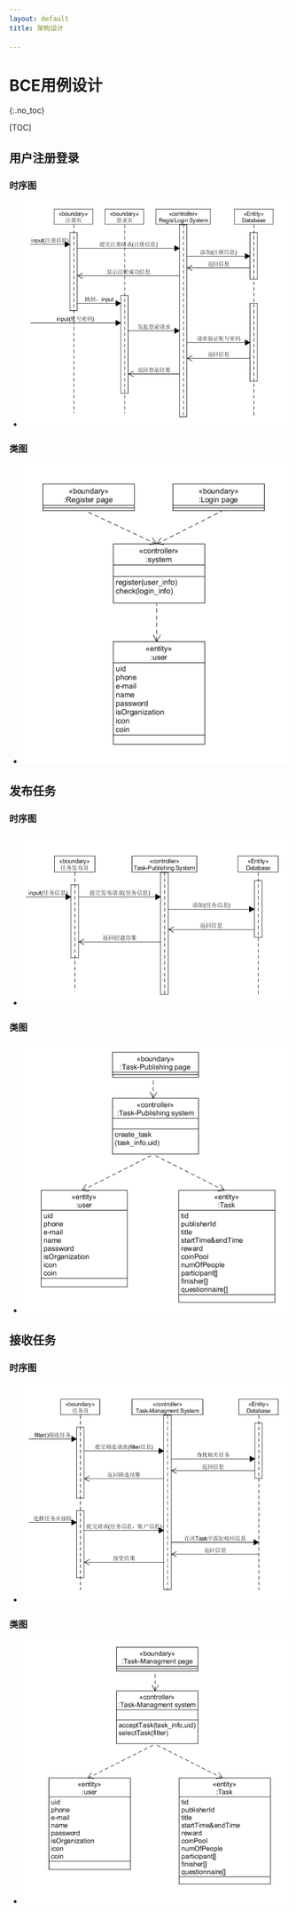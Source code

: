 ```yaml
---
layout: default
title: 架构设计

---
```


# BCE用例设计

{:.no_toc}

[TOC]

## 用户注册登录

### 时序图

- ![pic](pics/01-01.png)

### 类图

- ![pic](pics/01-02.png)

## 发布任务

### 时序图

- ![pic](pics/02-01.png)

### 类图

- ![pic](pics/02-02.png)

## 接收任务

### 时序图

- ![pic](pics/03-01.png)

### 类图

- ![pic](pics/03-02.png)